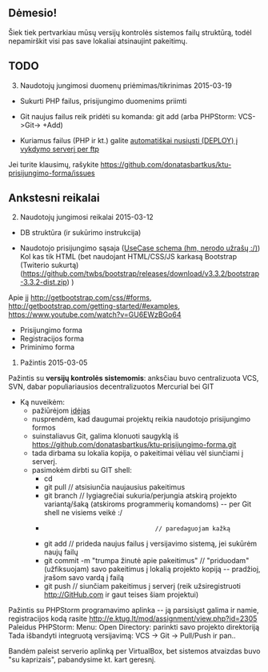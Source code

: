Dėmesio!
--------

  Šiek tiek pertvarkiau mūsų versijų kontrolės sistemos failų struktūrą, todėl nepamirškit visi pas save lokaliai atsinaujint     pakeitimų.


TODO
----
3) Naudotojų jungimosi duomenų priėmimas/tikrinimas 2015-03-19

* Sukurti PHP failus, prisijungimo duomenims priimti 

* Git naujus failus reik pridėti su komanda: git add  (arba PHPStorm: VCS->Git-> +Add)

* Kuriamus failus (PHP ir kt.) galite [automatiškai nusiųsti (DEPLOY) į vykdymo serverį per ftp](https://confluence.jetbrains.com/display/PhpStorm/Deploying+PHP+applications+with+PhpStorm#DeployingPHPapplicationswithPhpStorm-1.Configuringadeploymentserver)

  
 Jei turite klausimų, rašykite https://github.com/donatasbartkus/ktu-prisijungimo-forma/issues
  
Ankstesni reikalai
------------------

2) Naudotojų jungimosi reikalai 2015-03-12

* DB struktūra (ir sukūrimo instrukcija)

* Naudotojo prisijungimo sąsaja  ([UseCase schema (hm, nerodo užrašų :/)](https://drive.google.com/file/d/0B9fygqXqjcgxMEFISlRiSVVTTkk/view?usp=sharing))
  Kol kas tik HTML (bet naudojant HTML/CSS/JS karkasą Bootstrap (Twiterio sukurtą) (https://github.com/twbs/bootstrap/releases/download/v3.3.2/bootstrap-3.3.2-dist.zip) )
  
Apie jį http://getbootstrap.com/css/#forms, http://getbootstrap.com/getting-started/#examples, https://www.youtube.com/watch?v=GU6EWzBGo64
  - Prisijungimo forma 
  - Registracijos forma
  - Priminimo forma
  
1) Pažintis 2015-03-05

Pažintis su **versijų kontrolės sistemomis**:  anksčiau buvo centralizuota VCS, SVN, dabar populiariausios decentralizuotos Mercurial bei GIT
- Ką nuveikėm:
   - pažiūrėjom [idėjas](https://docs.google.com/spreadsheets/d/1XybeyEPG9502Bg1V1xcGQLSoUfA1ag3q2V2prqdVBs4/edit#gid=2038695298)
   - nusprendėm, kad daugumai projektų reikia  naudotojo prisijungimo formos 
   - suinstaliavus Git, galima klonuoti saugyklą iš https://github.com/donatasbartkus/ktu-prisijungimo-forma.git
   - tada dirbama su lokalia kopija, o pakeitimai vėliau vėl siunčiami į serverį.
   - pasimokėm dirbti su GIT shell:
       - cd <darbine direktorija> 
       - git pull                           // atsisiunčia naujausius pakeitimus
       - git branch  <variantoVardas>        // lygiagrečiai sukuria/perjungia atskirą projekto variantą/šaką (atskiroms programmerių komandoms) -- per Git shell ne visiems veikė :/
       -                                    // paredaguojam kažką
       - git add                            // prideda naujus failus į versijavimo sistemą, jei sukūrėm naujų failų
       - git commit -m "trumpa žinutė apie pakeitimus"      // "priduodam" (užfiksuojam) savo pakeitimus į lokalią projekto kopiją -- pradžioj, įrašom savo vardą į failą
       - git push                          // siunčiam pakeitimus į serverį (reik užsiregistruoti http://GitHub.com ir gaut teises šiam projektui)

Pažintis su  PHPStorm programavimo aplinka -- ją parsisiųst galima ir namie, registracijos kodą rasite http://e.ktug.lt/mod/assignment/view.php?id=2305
Paleidus PHPStorm: Menu: Open Directory: parinkti savo projekto direktoriją 
Tada išbandyti integruotą versijavimą: VCS -> Git -> Pull/Push ir pan..

Bandėm paleist serverio aplinką per VirtualBox, bet sistemos atvaizdas buvo "su kaprizais", pabandysime kt. kart geresnį. 

   
  
